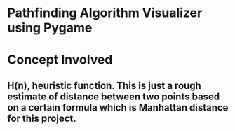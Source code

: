 # Pathfinding Algorithm Visualizer using Pygame

# Concept Involved
## H(n), heuristic function. This is just a rough estimate of distance between two points based on a certain formula which is Manhattan distance for this project.

